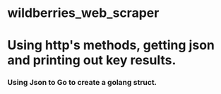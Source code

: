 # wildberries_web_scraper
# Using http's methods, getting json and printing out key results.
### Using Json to Go to create a golang struct.
